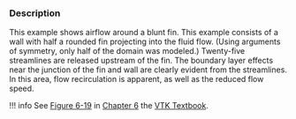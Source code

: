 ### Description

This example shows airflow around a blunt fin. This example consists of a wall with half a rounded fin projecting into the fluid flow. (Using arguments of symmetry, only half of the domain was modeled.) Twenty-five streamlines are released upstream of the fin. The boundary layer effects near the junction of the fin and wall are clearly evident from the streamlines. In this area, flow recirculation is apparent, as well as the reduced flow speed.

!!! info
    See [Figure 6-19](/VTKBook/06Chapter6/#Figure%206-19) in [Chapter 6](/VTKBook/06Chapter6) the [VTK Textbook](/VTKBook/01Chapter1).
